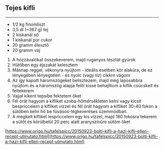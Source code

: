 ## Tejes kifli

------------------------------------------------------------------------------------------------------------------------

-   1/2 kg finomliszt
-   3,5 dl (~367 g) tej
-   2 kiskanál só
-   1 kiskanál por cukor
-   20 gramm élesztő
-   20 gramm vaj

1.  A hozzávalókat összekeverem, majd ruganyos tésztát gyúrok
1.  Hűtőben egy éjszakát kelesztem
1.  Másnap reggel, vékonyra nyújtom - ideális esetben kör alakúra, de ez lényegében lényegtelen - és nyolc (vagy tíz) cikkre vágom
1.  Az így kapott háromszögeket belisztezem, majd még laposabbra nyújtom és a háromszög alapja felől kissé behajlítom a kiflik csücskeit és feltekerem
1.  Vajjal kikent tepsibe fektetem őket
1.  Fél órát hagyom a kifliket szoba-hőmérsékleten kelni vagy kicsit bespriccelem a kifliket vízzel és fél órát hagyom a kifliket 30-40 fokon a sütőben kelni hő be fúvásos-légkeveréses üzemmódban.
1.  A megkelt kifliket lespriccelem egy kis vízzel, majd 180 fokosra tekerem a sütőt és körülbelül 20 perc alatt aranyszínűre sütöm őket

[https://www.origo.hu/tafelspicc/20150923-bolti-kifli-a-hazi-kifli-ellen-recept-utmutato.html](https://www.origo.hu/tafelspicc/20150923-bolti-kifli-a-hazi-kifli-ellen-recept-utmutato.html)

